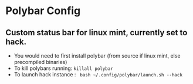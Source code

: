# Polybar Config

## Custom status bar for linux mint, currently set to hack.

* You would need to first install polybar (from source if linux mint, else precompiled binaries)
* To kill polybars running: ```killall polybar```
* To launch hack instance : ``` bash ~/.config/polybar/launch.sh --hack```
